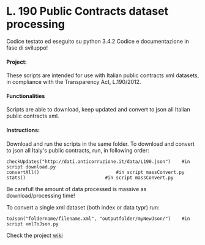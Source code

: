 # L. 190 Public Contracts dataset processing 
Codice testato ed eseguito su python 3.4.2
Codice e documentazione in fase di sviluppo!

#### Project: 
These scripts are intended for use with Italian public contracts xml datasets, in compliance with the Transparency Act, L.190/2012. 

#### Functionalities 
Scripts are able to download, keep updated and convert to json all Italian public contracts xml. 

#### Instructions: 
Download and run the scripts in the same folder. 
To download and convert to json all Italy's public contracts, run, in following order:

	checkUpdates("http://dati.anticorruzione.it/data/L190.json") 	#in script download.py
	convertAll()							#in script massConvert.py
	stats()								#in script massConvert.py

Be careful! the amount of data processed is massive as download/processing time!

To convert a single xml dataset (both index or data typr) run: 

	toJson("foldername/filename.xml", "outputfolder/myNewJson/")	#in script xmlToJson.py

Check the project [wiki](https://github.com/nicorusti/ANAC-converter/wiki)






